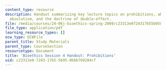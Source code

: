 ```yaml
---
content_type: resource
description: Handout summarizing key lecture topics on prohibitions, absolutism, qualified
  absolutism, and the doctrine of double-effect.
file: /media/courses/24-06j-bioethics-spring-2009/c23313e0724317b55b958bbb769284cf_MIT24_06Js09_handout04.pdf
file_type: application/pdf
learning_resource_types: []
ocw_type: OCWFile
parent_title: Study Materials
parent_type: CourseSection
resourcetype: Document
title: 'Bioethics Session 4 Handout: Prohibitions'
uid: c23313e0-7243-17b5-5b95-8bbb769284cf
---
```

